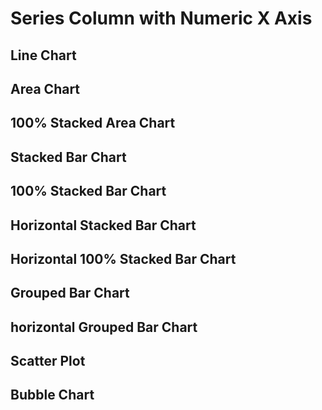 <script>

let numberSeriesFull = 
[
{x: 1, series: 'a', y: 10},
{x: 1, series: 'b', y: 24},
{x: 1, series: 'c', y: 45},
{x: 3, series: 'a', y: 16},
{x: 3, series: 'b', y: 22},
{x: 3, series: 'c', y: 53},
{x: 2, series: 'a', y: 14},
{x: 2, series: 'b', y: 26},
{x: 2, series: 'c', y: 51},
{x: 4, series: 'a', y: 11},
{x: 4, series: 'b', y: 20},
{x: 4, series: 'c', y: 60},
{x: 5, series: 'a', y: 18},
{x: 5, series: 'b', y: 28},
{x: 5, series: 'c', y: 58},
{x: 6, series: 'a', y: 15},
{x: 6, series: 'b', y: 22},
{x: 6, series: 'c', y: 63}
]


let numberSeriesMissingY = 
[
{x: 1, series: 'a', y: 10},
{x: 1, series: 'b', y: 24},
{x: 1, series: 'c', y: 45},
{x: 2, series: 'a', y: 14},
{x: 2, series: 'c', y: 51},
{x: 3, series: 'a', y: 16},
{x: 3, series: 'b', y: 22},
{x: 3, series: 'c', y: 53},
{x: 4, series: 'a', y: 11},
{x: 4, series: 'b', y: 20},
{x: 4, series: 'c', y: 60},
{x: 5, series: 'a', y: 18},
{x: 5, series: 'b', y: 28},
{x: 5, series: 'c', y: 58},
{x: 6, series: 'a', y: 15},
{x: 6, series: 'b', y: 22},
{x: 6, series: 'c', y: 63}
]


let numberSeriesMissingX =
[
{x: 1, series: 'a', y: 10},
{x: 1, series: 'b', y: 24},
{x: 1, series: 'c', y: 45},
{x: 3, series: 'a', y: 16},
{x: 3, series: 'b', y: 22},
{x: 3, series: 'c', y: 53},
{x: 4, series: 'a', y: 11},
{x: 4, series: 'b', y: 20},
{x: 4, series: 'c', y: 60},
{x: 5, series: 'a', y: 18},
{x: 5, series: 'b', y: 28},
{x: 5, series: 'c', y: 58},
{x: 6, series: 'a', y: 15},
{x: 6, series: 'b', y: 22},
{x: 6, series: 'c', y: 63}
]


let numberSeriesXSync = 
[
{x: 1, series: 'a', y: 10},
{x: 1, series: 'b', y: 24},
{x: 1, series: 'c', y: 45},
{x: 2, series: 'a', y: 14},
{x: 2, series: 'b', y: 26},
{x: 2, series: 'c', y: 51},
{x: 3, series: 'a', y: 16},
{x: 3, series: 'b', y: 22},
{x: 3.3456, series: 'c', y: 53},
{x: 4, series: 'a', y: 11},
{x: 4, series: 'b', y: 20},
{x: 4, series: 'c', y: 60},
{x: 5, series: 'a', y: 18},
{x: 5, series: 'b', y: 28},
{x: 5, series: 'c', y: 58},
{x: 6, series: 'a', y: 15},
{x: 6, series: 'b', y: 22},
{x: 6, series: 'c', y: 63}
]

let numberSeriesNulls =
[
{x: 1, series: 'a', y: 10},
{x: 1, series: 'b', y: 24},
{x: 1, series: 'c', y: 45},
{x: 2, series: 'a', y: null},
{x: 2, series: 'b', y: 26},
{x: 2, series: 'c', y: 51},
{x: 3, series: 'a', y: 16},
{x: 3, series: 'b', y: 22},
{x: 3, series: 'c', y: 53},
{x: 4, series: 'a', y: 11},
{x: 4, series: 'b', y: null},
{x: 4, series: 'c', y: 60},
{x: 5, series: 'a', y: 18},
{x: 5, series: 'b', y: 28},
{x: 5, series: 'c', y: 58},
{x: 6, series: 'a', y: 15},
{x: 6, series: 'b', y: 22},
{x: 6, series: 'c', y: 63}
]

let barTest = [
    {x: 1, y: 10, series: "A"},
    {x: 3, y: 12, series: "A"},
    {x: 1, y: 22, series: "B"},
    {x: 3, y: 24, series: "B"}
]

let full5 = 
[
  { x: 1, series: 'a', y: 10 },
  { x: 1, series: 'b', y: 24 },
  { x: 1, series: 'c', y: 45 },
  { x: 2, series: 'a', y: undefined },
  { x: 2, series: 'b', y: undefined },
  { x: 2, series: 'c', y: undefined },
  { x: 3, series: 'a', y: 16 },
  { x: 3, series: 'b', y: 22 },
  { x: 3, series: 'c', y: 53 },
  { x: 4, series: 'a', y: 11 },
  { x: 4, series: 'b', y: 20 },
  { x: 4, series: 'c', y: 60 },
  { x: 5, series: 'a', y: 18 },
  { x: 5, series: 'b', y: 28 },
  { x: 5, series: 'c', y: 58 },
  { x: 6, series: 'a', y: 15 },
  { x: 6, series: 'b', y: 22 },
  { x: 6, series: 'c', y: 63 }
]

</script>

<!-- <BarChart data={barTest} series=series type=grouped/> -->

<h1>Series Column with Numeric X Axis</h1>
<h2>Line Chart</h2>
<LineChart data={numberSeriesFull} series=series title="Full Data"/>
<LineChart data={numberSeriesMissingY} series=series title="Missing Y"/>
<LineChart data={numberSeriesMissingX} series=series title="Missing X"/>
<LineChart data={numberSeriesXSync} series=series title="X out of sync"/>
<LineChart data={numberSeriesNulls} series=series title="Nulls"/>

<h2>Area Chart</h2>
<AreaChart data={numberSeriesFull} series=series title="Full Data"/>
<AreaChart data={numberSeriesMissingY} yBaseline=true xTickMarks=true yTickMarks=true yGridlines=false series=series title="Missing Y"/>
<AreaChart data={numberSeriesMissingY} series=series title="Missing Y"/>
<AreaChart data={numberSeriesMissingX} series=series title="Missing X"/>
<AreaChart data={numberSeriesXSync} series=series title="X out of sync"/>
<AreaChart data={numberSeriesNulls} series=series title="Nulls"/>

<h2>100% Stacked Area Chart</h2>
<AreaChart data={numberSeriesFull} series=series title="Full Data" type=stacked100/>
<AreaChart data={numberSeriesMissingY} yBaseline=true xTickMarks=true yTickMarks=true yGridlines=false series=series title="Missing Y" type=stacked100/>
<AreaChart data={numberSeriesMissingY} series=series title="Missing Y" type=stacked100/>
<AreaChart data={numberSeriesMissingX} series=series title="Missing X" type=stacked100/>
<AreaChart data={numberSeriesXSync} series=series title="X out of sync" type=stacked100/>
<AreaChart data={numberSeriesNulls} series=series title="Nulls" type=stacked100/>

<h2>Stacked Bar Chart</h2>
<BarChart data={numberSeriesFull} series=series title="Full Data"/>
<BarChart data={numberSeriesMissingY} series=series title="Missing Y" />
<BarChart data={numberSeriesMissingX} series=series title="Missing X"/>
<BarChart data={numberSeriesXSync} series=series title="X out of sync"/>
<BarChart data={numberSeriesNulls} series=series title="Nulls"/>

<h2>100% Stacked Bar Chart</h2>
<BarChart data={numberSeriesFull} series=series title="Full Data" type=stacked100>
    <ReferenceLine y=0.55/>
</BarChart> 
<BarChart data={numberSeriesMissingY} series=series title="Missing Y" type=stacked100/>
<BarChart data={numberSeriesMissingX} series=series title="Missing X" type=stacked100/>
<BarChart data={numberSeriesXSync} series=series title="X out of sync" type=stacked100/>
<BarChart data={numberSeriesNulls} series=series title="Nulls" type=stacked100>
  <ReferenceLine y=0.55/>
</BarChart>

<h2>Horizontal Stacked Bar Chart</h2>
<BarChart data={numberSeriesFull} series=series swapXY=true title="Full Data" xType=category yBaseline=true yTickMarks=true xTickMarks=true/>
<BarChart data={numberSeriesMissingY} series=series swapXY=true title="Missing Y"/>
<BarChart data={numberSeriesMissingX} series=series swapXY=true title="Missing X"/>
<BarChart data={numberSeriesXSync} series=series swapXY=true title="X out of sync"/>
<BarChart data={numberSeriesNulls} series=series swapXY=true title="Nulls"/>

<h2>Horizontal 100% Stacked Bar Chart</h2>
<BarChart data={numberSeriesFull} series=series chartAreaHeight=500 swapXY=true title="Full Data" xType=category yBaseline=true yTickMarks=true xTickMarks=true type=stacked100>
  <ReferenceLine y=0.52/>
  <ReferenceArea x1=1 x2=2 label="FFFF"/>
</BarChart>
<BarChart data={numberSeriesMissingY} series=series swapXY=true title="Missing Y" type=stacked100/>
<BarChart data={numberSeriesMissingX} series=series swapXY=true title="Missing X" type=stacked100/>
<BarChart data={numberSeriesXSync} series=series swapXY=true title="X out of sync" type=stacked100/>
<BarChart data={numberSeriesNulls} series=series swapXY=true title="Nulls" type=stacked100/>

<h2>Grouped Bar Chart</h2>
<BarChart data={numberSeriesFull} series=series type=grouped title="Full Data"/>
<BarChart data={numberSeriesMissingY} series=series type=grouped title="Missing Y"/>
<BarChart data={numberSeriesMissingX} series=series type=grouped title="Missing X"/>
<BarChart data={numberSeriesXSync} series=series type=grouped title="X out of sync"/>
<BarChart data={numberSeriesNulls} series=series type=grouped title="Nulls"/>

<h2>horizontal Grouped Bar Chart</h2>
<BarChart data={numberSeriesFull} series=series swapXY=true type=grouped title="Full Data"/>
<BarChart data={numberSeriesMissingY} series=series swapXY=true type=grouped title="Missing Y"/>
<BarChart data={numberSeriesMissingX} series=series swapXY=true type=grouped title="Missing X"/>
<BarChart data={numberSeriesXSync} series=series swapXY=true type=grouped title="X out of sync"/>
<BarChart data={numberSeriesNulls} series=series swapXY=true type=grouped title="Nulls"/>

<h2>Scatter Plot</h2>
<ScatterPlot data={numberSeriesFull} series=series title="Full Data"/>
<ScatterPlot data={numberSeriesMissingY} series=series title="Missing Y"/>
<ScatterPlot data={numberSeriesMissingX} series=series title="Missing X"/>
<ScatterPlot data={numberSeriesXSync} series=series title="X out of sync"/>
<ScatterPlot data={numberSeriesNulls} series=series title="Nulls"/>

<h2>Bubble Chart</h2>
<BubbleChart data={numberSeriesFull} series=series size=y y=y title="Full Data"/>
<BubbleChart data={numberSeriesMissingY} series=series size=y y=y title="Missing Y"/>
<BubbleChart data={numberSeriesMissingX} series=series size=y y=y title="Missing X"/>
<BubbleChart data={numberSeriesXSync} series=series size=y y=y title="X out of sync"/>
<BubbleChart data={numberSeriesNulls} series=series size=y y=y title="Nulls"/>
